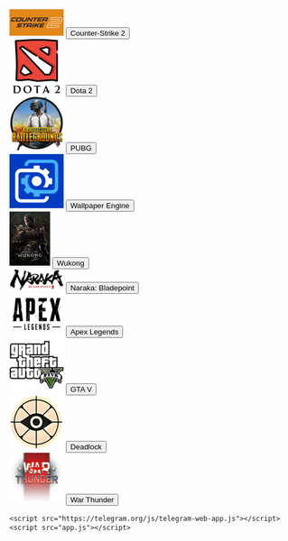 <!DOCTYPE html>
<html lang="ru">
<head>
    <meta charset="UTF-8">
    <meta name="viewport" content="width=device-width, initial-scale=1.0">
    <title>Обновления игр</title>
    <link rel="stylesheet" href="style.css">
</head>
<body>
    <div class="container">
        <div class="inner">
            <div class="item">
                <img src="1.png" alt="CS2" class="img">
                <button class="btn" id="btn1">Counter-Strike 2</button>
            </div>
            <div class="item">
                <img src="2.png" alt="Dota2" class="img">
                <button class="btn" id="btn2">Dota 2</button>
            </div>
            <div class="item">
                <img src="3.png" alt="PUBG" class="img">
                <button class="btn" id="btn3">PUBG</button>
            </div>
            <div class="item">
                <img src="4.png" alt="Wallpaper" class="img">
                <button class="btn" id="btn4">Wallpaper Engine</button>
            </div>
            <div class="item">
                <img src="5.png" alt="Wukong" class="img">
                <button class="btn" id="btn5">Wukong</button>
            </div>
            <div class="item">
                <img src="6.png" alt="Naraka" class="img">
                <button class="btn" id="btn6">Naraka: Bladepoint</button>
            </div>
            <div class="item">
                <img src="7.png" alt="Apex" class="img">
                <button class="btn" id="btn7">Apex Legends</button>
            </div>
            <div class="item">
                <img src="8.png" alt="GTA" class="img">
                <button class="btn" id="btn8">GTA V</button>
            </div>
            <div class="item">
                <img src="9.png" alt="Deadlock" class="img">
                <button class="btn" id="btn9">Deadlock</button>
            </div>
            <div class="item">
                <img src="10.png" alt="WarThunder" class="img">
                <button class="btn" id="btn10">War Thunder</button>
            </div>
        </div>
    </div>
    <div class="usercard" id="usercard"></div>
    
    <script src="https://telegram.org/js/telegram-web-app.js"></script>
    <script src="app.js"></script>
</body>
</html>

